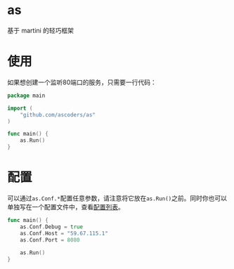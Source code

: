 # as
基于 martini 的轻巧框架

# 使用

如果想创建一个监听80端口的服务，只需要一行代码：

~~~go
package main

import (
	"github.com/ascoders/as"
)

func main() {
	as.Run()
}
~~~

# 配置

可以通过`as.Conf.*`配置任意参数，请注意将它放在`as.Run()`之前。同时你也可以单独写在一个配置文件中，查看<a href='/ascoders/as/conf'>配置列表</a>。

~~~go
func main() {
	as.Conf.Debug = true
	as.Conf.Host = "59.67.115.1"
	as.Conf.Port = 8080
	
	as.Run()
}
~~~
